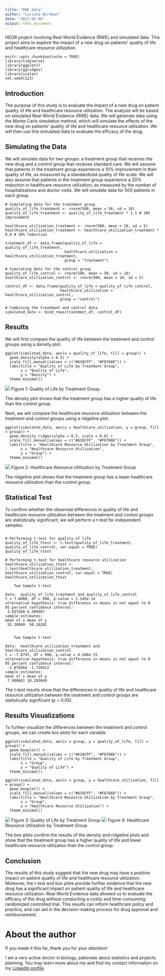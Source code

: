 ```yaml
---
title: "RWE data"
author: "Luciana Burdman"
date: "2023-05-08"
output: html_document
---
```


HEOR project involving Real-World Evidence (RWE) and simulated data. This project aims to explore the impact of a new drug on patients' quality of life and healthcare resource utilization.

```{r setup, include=FALSE}
knitr::opts_chunk$set(echo = TRUE)
library(tidyverse)
library(ggplot2)
library(ggridges)
library(scales)
set.seed(123)
```

## Introduction
The purpose of this study is to evaluate the impact of a new drug on patient quality of life and healthcare resource utilization. The analysis will be based on simulated Real-World Evidence (RWE) data. We will generate data using the Monte Carlo simulation method, which will simulate the effects of the new drug on patients' quality of life and healthcare resource utilization. We will then use this simulated data to evaluate the efficacy of the drug.

## Simulating the Data
We will simulate data for two groups: a treatment group that receives the new drug and a control group that receives standard care. We will assume that patients in the treatment group experience a 10% improvement in their quality of life, as measured by a standardized quality of life scale. We will also assume that patients in the treatment group experience a 20% reduction in healthcare resource utilization, as measured by the number of hospitalizations and doctor visits. We will simulate data for 500 patients in each group.

```{r}
# Simulating data for the treatment group
quality_of_life_treatment <- rnorm(500, mean = 50, sd = 10)
quality_of_life_treatment <- quality_of_life_treatment * 1.1 # 10% improvement

healthcare_utilization_treatment <- rnorm(500, mean = 10, sd = 5)
healthcare_utilization_treatment <- healthcare_utilization_treatment * 0.8 # 20% reduction

treatment_df <- data.frame(quality_of_life = quality_of_life_treatment,
                           healthcare_utilization = healthcare_utilization_treatment,
                           group = "treatment")

# Simulating data for the control group
quality_of_life_control <- rnorm(500, mean = 50, sd = 10)
healthcare_utilization_control <- rnorm(500, mean = 10, sd = 5)

control_df <- data.frame(quality_of_life = quality_of_life_control,
                         healthcare_utilization = healthcare_utilization_control,
                         group = "control")

# Combining the treatment and control data
simulated_data <- bind_rows(treatment_df, control_df)

```

## Results
We will first compare the quality of life between the treatment and control groups using a density plot.

```{r}
ggplot(simulated_data, aes(x = quality_of_life, fill = group)) +
  geom_density(alpha = 0.5) +
  scale_fill_manual(values = c("#619CFF", "#F8766D")) +
  labs(title = "Quality of Life by Treatment Group",
       x = "Quality of Life",
       y = "Density") +
  theme_minimal()
```

<img src="https://github.com/lucianaburdman/RWE/blob/f8f4024db3fa8a1e589d59f13b5393c15e7b6633/Fig1.png">
Figure 1: Quality of Life by Treatment Group.

The density plot shows that the treatment group has a higher quality of life than the control group.

Next, we will compare the healthcare resource utilization between the treatment and control groups using a ridgeline plot.

```{r}
ggplot(simulated_data, aes(x = healthcare_utilization, y = group, fill = group)) +
  geom_density_ridges(alpha = 0.5, scale = 0.8) +
  scale_fill_manual(values = c("#619CFF", "#F8766D")) +
  labs(title = "Healthcare Resource Utilization by Treatment Group",
       x = "Healthcare Resource Utilization",
       y = "Group") +
  theme_minimal()
```


<img src="https://github.com/lucianaburdman/RWE/blob/f8f4024db3fa8a1e589d59f13b5393c15e7b6633/Fig2.png">
Figure 2: Healthcare Resource Utilization by Treatment Group

The ridgeline plot shows that the treatment group has a lower healthcare resource utilization than the control group.

## Statistical Test
To confirm whether the observed differences in quality of life and healthcare resource utilization between the treatment and control groups are statistically significant, we will perform a t-test for independent samples.

```{r}

# Performing t-test for quality of life
quality_of_life_ttest <- t.test(quality_of_life_treatment, quality_of_life_control, var.equal = TRUE)
quality_of_life_ttest

# Performing t-test for healthcare resource utilization
healthcare_utilization_ttest <- t.test(healthcare_utilization_treatment, healthcare_utilization_control, var.equal = TRUE)
healthcare_utilization_ttest

	Two Sample t-test

data:  quality_of_life_treatment and quality_of_life_control
t = 7.8408, df = 998, p-value = 1.145e-14
alternative hypothesis: true difference in means is not equal to 0
95 percent confidence interval:
 3.837468 6.399507
sample estimates:
mean of x mean of y 
 55.38049  50.26201 


	Two Sample t-test

data:  healthcare_utilization_treatment and healthcare_utilization_control
t = -7.8791, df = 998, p-value = 8.588e-15
alternative hypothesis: true difference in means is not equal to 0
95 percent confidence interval:
 -2.876564 -1.729412
sample estimates:
mean of x mean of y 
 7.990661 10.293649 
```
The t-test results show that the differences in quality of life and healthcare resource utilization between the treatment and control groups are statistically significant (p < 0.05).

## Results Visualizations
To further visualize the differences between the treatment and control groups, we can create box plots for each variable.

```{r}
ggplot(simulated_data, aes(x = group, y = quality_of_life, fill = group)) +
  geom_boxplot() +
  scale_fill_manual(values = c("#619CFF", "#F8766D")) +
  labs(title = "Quality of Life by Treatment Group",
       x = "Group",
       y = "Quality of Life") +
  theme_minimal()

ggplot(simulated_data, aes(x = group, y = healthcare_utilization, fill = group)) +
  geom_boxplot() +
  scale_fill_manual(values = c("#619CFF", "#F8766D")) +
  labs(title = "Healthcare Resource Utilization by Treatment Group",
       x = "Group",
       y = "Healthcare Resource Utilization") +
  theme_minimal()

```

<img src="https://github.com/lucianaburdman/RWE/blob/acd34fa473bdc6b6b3876566432314337a16967f/Fig3.png">
Figure 3: Quality of Life by Treatment Group

<img src="https://github.com/lucianaburdman/RWE/blob/acd34fa473bdc6b6b3876566432314337a16967f/Fig4.png">
Figure 4: Healthcare Resource Utilization by Treatment Group

The box plots confirm the results of the density and ridgeline plots and show that the treatment group has a higher quality of life and lower healthcare resource utilization than the control group.

## Conclusion
The results of this study suggest that the new drug may have a positive impact on patient quality of life and healthcare resource utilization. Moreover, the t-test and box plots provide further evidence that the new drug has a significant impact on patient quality of life and healthcare resource utilization. Real-World Evidence data allowed us to evaluate the efficacy of the drug without conducting a costly and time-consuming randomized controlled trial. This results can inform healthcare policy and practice, and can aid in the decision-making process for drug approval and reimbursement.

# About the author

If you made it this far, thank you for your attention!

I am a very active doctor in biology, pationate about statistics and projects planning. You may learn more about me and find my contact information on my [LinkedIn profile](https://www.linkedin.com/in/luciana-burdman-biostatistician/).
